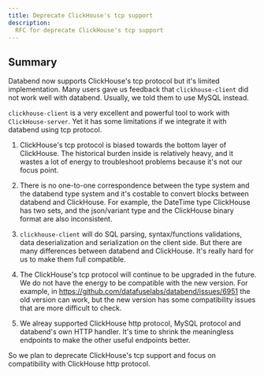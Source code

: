 ```yaml
---
title: Deprecate ClickHouse's tcp support
description: 
  RFC for deprecate ClickHouse's tcp support
---
```


## Summary

Databend now supports ClickHouse's tcp protocol but it's limited implementation. Many users gave us feedback that `clickhouse-client` did not work well with databend. Usually, we told them to use MySQL instead.

`clickhouse-client` is a very excellent and powerful tool to work with `ClickHouse-server`. Yet it has some limitations if we integrate it with databend using tcp protocol.

1. ClickHouse's tcp protocol is biased towards the bottom layer of ClickHouse. The historical burden inside is relatively heavy, and it wastes a lot of energy to troubleshoot problems because it's not our focus point.

2. There is no one-to-one correspondence between the type system and the databend type system and it's costable to convert blocks between databend and ClickHouse. For example, the DateTime type ClickHouse has two sets, and the json/variant type and the ClickHouse binary format are also inconsistent.

3. `clickhouse-client` will do SQL parsing, syntax/functions validations, data deserialization and serialization on the client side. But there are many differences between databend and ClickHouse. It's really hard for us to make them full compatible.

4. The ClickHouse's tcp protocol will continue to be upgraded in the future. We do not have the energy to be compatible with the new version. For example, in https://github.com/datafuselabs/databend/issues/6951 the old version can work, but the new version has some compatibility issues that are more difficult to check.

5. We alreay supported ClickHouse http protocol, MySQL protocol and databend's own HTTP handler. It's time to shrink the meaningless endpoints to make the other useful endpoints better.


So we plan to deprecate ClickHouse's tcp support and focus on compatibility with ClickHouse http protocol.

